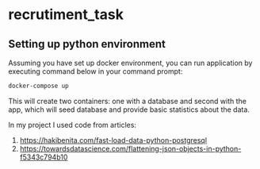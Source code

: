 # recrutiment_task

## Setting up python environment

Assuming you have set up docker environment, you can run application by executing command below in your command prompt:

```bash
docker-compose up
```

This will create two containers: one with a database and second with the app, which will seed database and provide basic statistics about the data.

In my project I used code from articles:
1) https://hakibenita.com/fast-load-data-python-postgresql
2) https://towardsdatascience.com/flattening-json-objects-in-python-f5343c794b10
